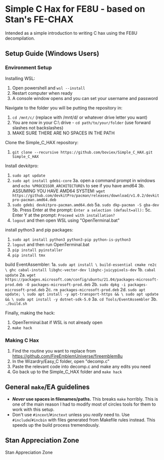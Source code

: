 
# Simple C Hax for FE8U - based on Stan's FE-CHAX

Intended as a simple introduction to writing C hax using the FE8U decompilation.

## Setup Guide (Windows Users)

### Environment Setup

Installing WSL:
1. Open powershell and `wsl --install`
2. Restart computer when ready
3. A console window opens and you can set your username and password

Navigate to the folder you will be putting the repository in:
1. `cd /mnt/c/`  (replace with /mnt/d/ or whatever drive letter you want)
2. You are now in your C:\ drive - `cd path/to/your/folder` (use forward slashes not backslashes)
3. MAKE SURE THERE ARE NO SPACES IN THE PATH

Clone the Simple_C_HAX repository:
1. `git clone --recursive https://github.com/boviex/Simple_C_HAX.git Simple_C_HAX`

Install devkitpro:
1. `sudo apt update`
2. `sudo apt install gdebi-core`
3a. open a command prompt in windows and `echo %PROCESSOR_ARCHITECTURE%` to see if you have amd64
3b. ASSUMING YOU HAVE AMD64 SYSTEM: `wget https://github.com/devkitPro/pacman/releases/download/v1.0.2/devkitpro-pacman.amd64.deb`
4. `sudo gdebi devkitpro-pacman.amd64.deb`
5a. `sudo dkp-pacman -S gba-dev`
5b. Press Enter at the prompt: `Enter a selection (default=all):`
5c. Enter Y at the prompt: `Proceed with installation?`
6. `logout` and then open WSL using "OpenTerminal.bat"

install python3 and pip packages:
1. `sudo apt install python3 python3-pip python-is-python3`
2. `logout` and then run OpenTerminal.bat
3. `pip install pyinstaller`
4. `pip install tmx`

build EventAssembler:
1a. `sudo apt install \
  build-essential cmake re2c \
  ghc cabal-install libghc-vector-dev libghc-juicypixels-dev`
1b. `cabal update`
2a. `wget https://packages.microsoft.com/config/ubuntu/21.04/packages-microsoft-prod.deb -O packages-microsoft-prod.deb`
2b. `sudo dpkg -i packages-microsoft-prod.deb`
2c. `rm packages-microsoft-prod.deb`
2d. `sudo apt update; \
  sudo apt install -y apt-transport-https && \
  sudo apt update && \
  sudo apt install -y dotnet-sdk-5.0`
3a. `cd Tools/EventAssembler`
3b. `./build.sh`

Finally, making the hack:
1. OpenTerminal.bat if WSL is not already open
2. `make hack`

### Making C Hax
1. Find the routine you want to replace from https://github.com/FireEmblemUniverse/fireemblem8u
2. In the Wizardry/Easy_C folder, open "decomp.c"
3. Paste the relevant code into decomp.c and make any edits you need
4. Go back up to the Simple_C_HAX folder and `make hack`

## General `make`/EA guidelines

- **_Never_ use spaces in filenames/paths.** This breaks `make` horribly. This is one of the main reason I had to modify most of circles tools for them to work with this setup.
- Don't use `#incext`/`#inctext` unless you *really* need to. Use `#include`/`#incbin` with files generated from Makefile rules instead. This speeds up the build process tremendously.

## Stan Appreciation Zone

Stan Appreciation Zone
